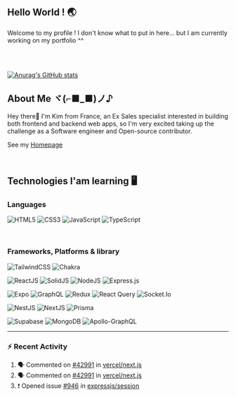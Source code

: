 ## Hello World !  🌏

Welcome to my profile ! I don't know what to put in here... but I am currently working on my portfolio ^^

<br />
<br />


[![Anurag's GitHub stats](https://github-readme-stats-shueiyang.vercel.app/api?username=ShueiYang&show_icons=true&theme=tokyonight)](https://github.com/anuraghazra/github-readme-stats)


## About Me  ヾ(⌐■_■)ノ♪

Hey there👋 I'm Kim from France, an Ex Sales specialist interested in building both frontend and backend web apps, so I'm very excited taking up the challenge as a Software engineer and Open-source contributor.

See my [Homepage](https://shueiyang.vercel.app)

<br />

## Technologies I'am learning 🖥️
### Languages

![HTML5](https://img.shields.io/badge/html5-%23E34F26.svg?style=for-the-badge&logo=html5&logoColor=white)
![CSS3](https://img.shields.io/badge/css3-%231572B6.svg?style=for-the-badge&logo=css3&logoColor=white)
![JavaScript](https://img.shields.io/badge/javascript-%23323330.svg?style=for-the-badge&logo=javascript&logoColor=%23F7DF1E)
![TypeScript](https://img.shields.io/badge/typescript-%23007ACC.svg?style=for-the-badge&logo=typescript&logoColor=white)

<br />

### Frameworks, Platforms & library
![TailwindCSS](https://img.shields.io/badge/tailwindcss-%2338B2AC.svg?style=for-the-badge&logo=tailwind-css&logoColor=white)
![Chakra](https://img.shields.io/badge/chakra-%234ED1C5.svg?style=for-the-badge&logo=chakraui&logoColor=white)

![ReactJS](https://img.shields.io/badge/react-%2320232a.svg?style=for-the-badge&logo=react&logoColor=%2361DAFB)
![SolidJS](https://img.shields.io/badge/Solid%20JS-2C4F7C?style=for-the-badge&logo=solid&logoColor=white)
![NodeJS](https://img.shields.io/badge/node.js-6DA55F?style=for-the-badge&logo=node.js&logoColor=white)
![Express.js](https://img.shields.io/badge/express.js-%23404d59.svg?style=for-the-badge&logo=express&logoColor=%2361DAFB)

![Expo](https://img.shields.io/badge/Expo-1B1F23?style=for-the-badge&logo=expo&logoColor=white)
![GraphQL](https://img.shields.io/badge/GraphQl-E10098?style=for-the-badge&logo=graphql&logoColor=white)
![Redux](https://img.shields.io/badge/Redux-593D88?style=for-the-badge&logo=redux&logoColor=white)
![React Query](https://img.shields.io/badge/React_Query-FF4154?style=for-the-badge&logo=React_Query&logoColor=white)
![Socket.Io](https://img.shields.io/badge/Socket.io-010101?&style=for-the-badge&logo=Socket.io&logoColor=white)

![NestJS](https://img.shields.io/badge/nestjs-%23E0234E.svg?style=for-the-badge&logo=nestjs&logoColor=white)
![NextJS](https://img.shields.io/badge/Next-black?style=for-the-badge&logo=next.js&logoColor=white)
![Prisma](https://img.shields.io/badge/Prisma-3982CE?style=for-the-badge&logo=Prisma&logoColor=white)

![Supabase](https://img.shields.io/badge/Supabase-3ECF8E?style=for-the-badge&logo=supabase&logoColor=white)
![MongoDB](https://img.shields.io/badge/MongoDB-%234ea94b.svg?style=for-the-badge&logo=mongodb&logoColor=white)
![Apollo-GraphQL](https://img.shields.io/badge/-ApolloGraphQL-311C87?style=for-the-badge&logo=apollo-graphql)


---
### :zap: Recent Activity
<!--START_SECTION:activity-->
1. 🗣 Commented on [#42991](https://github.com/vercel/next.js/issues/42991#issuecomment-1624478529) in [vercel/next.js](https://github.com/vercel/next.js)
2. 🗣 Commented on [#42991](https://github.com/vercel/next.js/issues/42991#issuecomment-1623924133) in [vercel/next.js](https://github.com/vercel/next.js)
3. ❗ Opened issue [#946](https://github.com/expressjs/session/issues/946) in [expressjs/session](https://github.com/expressjs/session)
<!--END_SECTION:activity-->